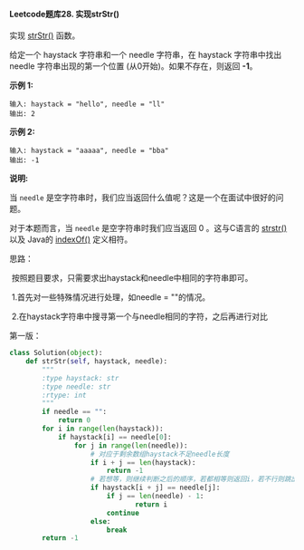 #### Leetcode题库28. 实现strStr()

实现 [strStr()](https://baike.baidu.com/item/strstr/811469) 函数。

给定一个 haystack 字符串和一个 needle 字符串，在 haystack 字符串中找出 needle 字符串出现的第一个位置 (从0开始)。如果不存在，则返回  **-1**。

**示例 1:**

```
输入: haystack = "hello", needle = "ll"
输出: 2
```

**示例 2:**

```
输入: haystack = "aaaaa", needle = "bba"
输出: -1
```

**说明:**

当 `needle` 是空字符串时，我们应当返回什么值呢？这是一个在面试中很好的问题。

对于本题而言，当 `needle` 是空字符串时我们应当返回 0 。这与C语言的 [strstr()](https://baike.baidu.com/item/strstr/811469) 以及 Java的 [indexOf()](https://docs.oracle.com/javase/7/docs/api/java/lang/String.html#indexOf(java.lang.String)) 定义相符。

思路：	

​	按照题目要求，只需要求出haystack和needle中相同的字符串即可。

​	1.首先对一些特殊情况进行处理，如needle = ""的情况。

​	2.在haystack字符串中搜寻第一个与needle相同的字符，之后再进行对比

第一版：

```python
class Solution(object):
    def strStr(self, haystack, needle):
        """
        :type haystack: str
        :type needle: str
        :rtype: int
        """
        if needle == "":
            return 0
        for i in range(len(haystack)):
            if haystack[i] == needle[0]:
                for j in range(len(needle)):
                    # 对应于剩余数组haystack不足needle长度
                    if i + j == len(haystack):
                        return -1
                    # 若想等，则继续判断之后的顺序，若都相等则返回i，若不行则跳出该循环。
                    if haystack[i + j] == needle[j]:
                        if j == len(needle) - 1:
                               return i
                        continue
                    else:
                        break
        return -1
```
